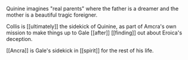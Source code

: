 Quinine imagines "real parents" where the father is a dreamer and the mother is a beautiful tragic foreigner.  
  
  
Collis is [[ultimately]] the sidekick of Quinine, as part of Amcra's own mission to make things up to Gale [[after]] [[finding]] out about Eroica's deception.  
  
  
[[Ancra]] is Gale's sidekick in [[spirit]] for the rest of his life.